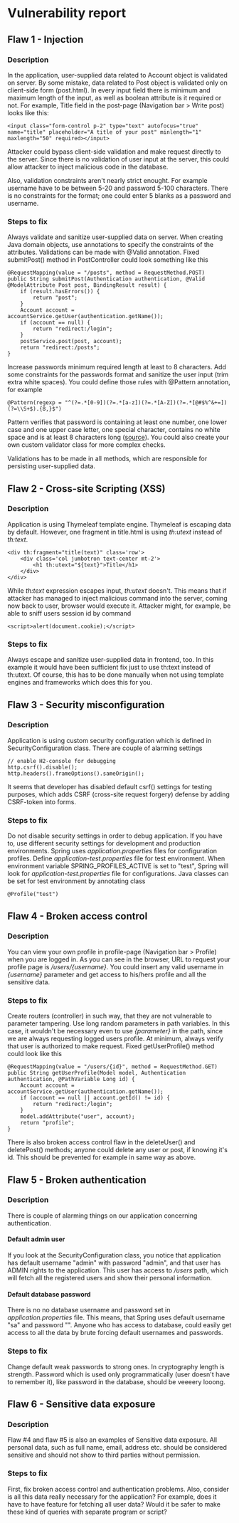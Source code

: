 # Vulnerability report

## Flaw 1 - Injection

### Description

In the application, user-supplied data related to Account object is validated on server. By some mistake, data related to Post object is validated only on client-side form (post.html). In every input field there is minimum and maximum length of the input, as well as boolean attribute is it required or not. For example, Title field in the post-page (Navigation bar > Write post) looks like this:

    <input class="form-control p-2" type="text" autofocus="true" name="title" placeholder="A title of your post" minlength="1" maxlength="50" required></input>

Attacker could bypass client-side validation and make request directly to the server. Since there is no validation of user input at the server, this could allow attacker to inject malicious code in the database.

Also, validation constraints aren't nearly strict enought. For example username have to be between 5-20 and password 5-100 characters. There is no constraints for the format; one could enter 5 blanks as a password and username. 

### Steps to fix

Always validate and sanitize user-supplied data on server. When creating Java domain objects, use annotations to specify the constraints of the attributes. Validations can be made with @Valid annotation. Fixed submitPost() method in PostController could look something like this

    @RequestMapping(value = "/posts", method = RequestMethod.POST)
    public String submitPost(Authentication authentication, @Valid @ModelAttribute Post post, BindingResult result) {
        if (result.hasErrors()) {
            return "post";
        }
        Account account = accountService.getUser(authentication.getName());
        if (account == null) {
            return "redirect:/login";
        }
        postService.post(post, account);
        return "redirect:/posts";
    }

Increase passwords minimum required length at least to 8 characters. Add some constraints for the passwords format and sanitize the user input (trim extra white spaces). You could define those rules with @Pattern annotation, for example

    @Pattern(regexp = "^(?=.*[0-9])(?=.*[a-z])(?=.*[A-Z])(?=.*[@#$%^&+=])(?=\\S+$).{8,}$")

Pattern verifies that password is containing at least one number, one lower case and one upper case letter, one special character, contains no white space and is at least 8 characters long ([source](https://stackoverflow.com/questions/3802192/regexp-java-for-password-validation)). You could also create your own custom validator class for more complex checks.

Validations has to be made in all methods, which are responsible for persisting user-supplied data.

## Flaw 2 - Cross-site Scripting (XSS)

### Description

Application is using Thymeleaf template engine. Thymeleaf is escaping data by default. However, one fragment in title.html is using *th:utext* instead of *th:text*.

    <div th:fragment="title(text)" class='row'>
        <div class='col jumbotron text-center mt-2'>
            <h1 th:utext="${text}">Title</h1>
        </div>
    </div>

While *th:text* expression escapes input, *th:utext* doesn't. This means that if attacker has managed to inject malicious command into the server, coming now back to user, browser would execute it. Attacker might, for example, be able to sniff users session id by command

    <script>alert(document.cookie);</script>

### Steps to fix

Always escape and sanitize user-supplied data in frontend, too. In this example it would have been sufficient fix just to use th:text instead of th:utext. Of course, this has to be done manually when not using template engines and frameworks which does this for you.

## Flaw 3 - Security misconfiguration

### Description

Application is using custom security configuration which is defined in SecurityConfiguration class. There are couple of alarming settings

    // enable H2-console for debugging
    http.csrf().disable();
    http.headers().frameOptions().sameOrigin();

It seems that developer has disabled default csrf() settings for testing purposes, which adds CSRF (cross-site request forgery) defense by adding CSRF-token into forms. 

### Steps to fix

Do not disable security settings in order to debug application. If you have to, use different security settings for development and production environments. Spring uses *application.properties* files for configuration profiles. Define *application-test.properties* file for test environment. When environment variable SPRING_PROFILES_ACTIVE is set to "test", Spring will look for *application-test.properties* file for configurations. Java classes can be set for test environment by annotating class

    @Profile("test")

## Flaw 4 - Broken access control

### Description

You can view your own profile in profile-page (Navigation bar > Profile) when you are logged in. As you can see in the browser, URL to request your profile page is */users/{username}*. You could insert any valid username in *{username}* parameter and get access to his/hers profile and all the sensitive data.

### Steps to fix

Create routers (controller) in such way, that they are not vulnerable to parameter tampering. Use long random parameters in path variables. In this case, it wouldn't be necessary even to use *{parameter}* in the path, since we are always requesting logged users profile. At minimum, always verify that user is authorized to make request. Fixed getUserProfile() method could look like this

    @RequestMapping(value = "/users/{id}", method = RequestMethod.GET)
    public String getUserProfile(Model model, Authentication authentication, @PathVariable Long id) {
        Account account = accountService.getUser(authentication.getName());
        if (account == null || account.getId() != id) {
            return "redirect:/login";
        }
        model.addAttribute("user", account);
        return "profile";
    }

There is also broken access control flaw in the deleteUser() and deletePost() methods; anyone could delete any user or post, if knowing it's id. This should be prevented for example in same way as above.

## Flaw 5 - Broken authentication

### Description

There is couple of alarming things on our application concerning authentication. 

#### Default admin user

If you look at the SecurityConfiguration class, you notice that application has default username "admin" with password "admin", and that user has ADMIN rights to the application. This user has access to */users* path, which will fetch all the registered users and show their personal information.

#### Default database password

There is no no database username and password set in *application.properties* file. This means, that Spring uses default username "sa" and password "". Anyone who has access to database, could easily get access to all the data by brute forcing default usernames and passwords.

### Steps to fix

Change default weak passwords to strong ones. In cryptography length is strength. Password which is used only programmatically (user doesn't have to remember it), like password in the database, should be veeeery looong.

## Flaw 6 - Sensitive data exposure

### Description

Flaw #4 and flaw #5 is also an examples of Sensitive data exposure. All personal data, such as full name, email, address etc. should be considered sensitive and should not show to third parties without permission.

### Steps to fix

First, fix broken access control and authentication problems. Also, consider is all this data really necessary for the application? For example, does it have to have feature for fetching all user data? Would it be safer to make these kind of queries with separate program or script?
